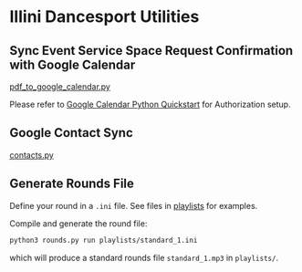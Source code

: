# Illini Dancesport Utilities

## Sync Event Service Space Request Confirmation with Google Calendar

[pdf_to_google_calendar.py](pdf_to_google_calendar.py)

Please refer to [Google Calendar Python
Quickstart](https://developers.google.com/calendar/api/quickstart/python) for
Authorization setup.

## Google Contact Sync

[contacts.py](contacts.py)

## Generate Rounds File

Define your round in a `.ini` file. See files in [playlists](playlists) for examples.

Compile and generate the round file:

```bash
python3 rounds.py run playlists/standard_1.ini
```

which will produce a standard rounds file `standard_1.mp3` in `playlists/`.
